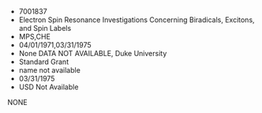 * 7001837
* Electron Spin Resonance Investigations Concerning           Biradicals, Excitons, and Spin Labels
* MPS,CHE
* 04/01/1971,03/31/1975
* None   DATA NOT AVAILABLE, Duke University
* Standard Grant
*   name not available
* 03/31/1975
* USD Not Available

NONE